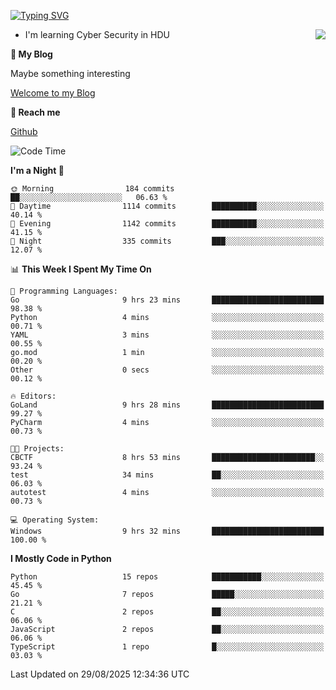 [![Typing SVG](https://readme-typing-svg.herokuapp.com?font=Fira+Code&pause=1000&random=false&width=450&height=60&lines=Hello+%F0%9F%91%8B%F0%9F%8F%BB;I'm+JBNRZ)](https://git.io/typing-svg)

<a href="#">
  <img align="right" src="https://github-readme-stats.vercel.app/api?username=JBNRZ&show_icons=true&bg_color=15,f2f7fd,E0EAFC" />
</a>

- I'm learning Cyber Security in HDU

 **🌱 My Blog**

Maybe something interesting

[Welcome to my Blog](https://jbnrz.com.cn/)

 **💬 Reach me** 

[Github](https://github.com/JBNRZ)


<!--START_SECTION:waka-->
![Code Time](http://img.shields.io/badge/Code%20Time-1%2C384%20hrs%2043%20mins-blue)

**I'm a Night 🦉** 

```text
🌞 Morning                184 commits         ██░░░░░░░░░░░░░░░░░░░░░░░   06.63 % 
🌆 Daytime                1114 commits        ██████████░░░░░░░░░░░░░░░   40.14 % 
🌃 Evening                1142 commits        ██████████░░░░░░░░░░░░░░░   41.15 % 
🌙 Night                  335 commits         ███░░░░░░░░░░░░░░░░░░░░░░   12.07 % 
```


📊 **This Week I Spent My Time On** 

```text
💬 Programming Languages: 
Go                       9 hrs 23 mins       █████████████████████████   98.38 % 
Python                   4 mins              ░░░░░░░░░░░░░░░░░░░░░░░░░   00.71 % 
YAML                     3 mins              ░░░░░░░░░░░░░░░░░░░░░░░░░   00.55 % 
go.mod                   1 min               ░░░░░░░░░░░░░░░░░░░░░░░░░   00.20 % 
Other                    0 secs              ░░░░░░░░░░░░░░░░░░░░░░░░░   00.12 % 

🔥 Editors: 
GoLand                   9 hrs 28 mins       █████████████████████████   99.27 % 
PyCharm                  4 mins              ░░░░░░░░░░░░░░░░░░░░░░░░░   00.73 % 

🐱‍💻 Projects: 
CBCTF                    8 hrs 53 mins       ███████████████████████░░   93.24 % 
test                     34 mins             ██░░░░░░░░░░░░░░░░░░░░░░░   06.03 % 
autotest                 4 mins              ░░░░░░░░░░░░░░░░░░░░░░░░░   00.73 % 

💻 Operating System: 
Windows                  9 hrs 32 mins       █████████████████████████   100.00 % 
```

**I Mostly Code in Python** 

```text
Python                   15 repos            ███████████░░░░░░░░░░░░░░   45.45 % 
Go                       7 repos             █████░░░░░░░░░░░░░░░░░░░░   21.21 % 
C                        2 repos             ██░░░░░░░░░░░░░░░░░░░░░░░   06.06 % 
JavaScript               2 repos             ██░░░░░░░░░░░░░░░░░░░░░░░   06.06 % 
TypeScript               1 repo              █░░░░░░░░░░░░░░░░░░░░░░░░   03.03 % 
```




 Last Updated on 29/08/2025 12:34:36 UTC
<!--END_SECTION:waka-->
